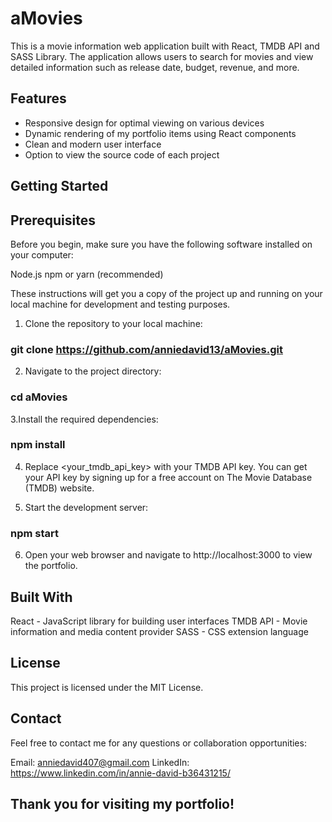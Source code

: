 # aMovies

This is a movie information web application built with React, TMDB API and SASS Library. The application allows users to search for movies and view detailed information such as release date, budget, revenue, and more.


## Features
- Responsive design for optimal viewing on various devices
- Dynamic rendering of my portfolio items using React components
- Clean and modern user interface
- Option to view the source code of each project

## Getting Started

## Prerequisites
Before you begin, make sure you have the following software installed on your computer:

Node.js
npm or yarn (recommended)

These instructions will get you a copy of the project up and running on your local machine for development and testing purposes.

1. Clone the repository to your local machine:

### git clone https://github.com/anniedavid13/aMovies.git


2. Navigate to the project directory:

### cd aMovies


3.Install the required dependencies:

### npm install

4. Replace <your_tmdb_api_key> with your TMDB API key. You can get your API key by signing up for a free account on The Movie Database (TMDB) website.

5. Start the development server:

### npm start

6. Open your web browser and navigate to http://localhost:3000 to view the portfolio.



## Built With
React - JavaScript library for building user interfaces
TMDB API - Movie information and media content provider
SASS - CSS extension language

## License
This project is licensed under the MIT License.


## Contact
Feel free to contact me for any questions or collaboration opportunities:

Email: anniedavid407@gmail.com
LinkedIn: https://www.linkedin.com/in/annie-david-b36431215/


## Thank you for visiting my portfolio!


